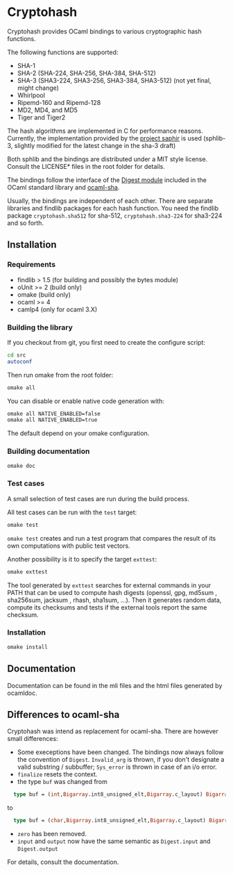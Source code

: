 # Cryptohash

Cryptohash provides OCaml bindings to various cryptographic hash functions.

The following functions are supported:

* SHA-1
* SHA-2 (SHA-224, SHA-256, SHA-384, SHA-512)
* SHA-3 (SHA3-224, SHA3-256, SHA3-384, SHA3-512) (not yet final, might change)
* Whirlpool
* Ripemd-160 and Ripemd-128
* MD2, MD4, and MD5
* Tiger and Tiger2

The hash algorithms are implemented in C for performance reasons.
Currently, the implementation provided by the [project
saphir](http://www.saphir2.com/sphlib/) is used (sphlib-3, slightly
modified for the latest change in the sha-3 draft)

Both sphlib and the bindings are distributed under a MIT style
license. Consult the LICENSE* files in the root folder for details.

The bindings follow the interface of the [Digest
module](http://caml.inria.fr/pub/docs/manual-ocaml/libref/Digest.html)
included in the OCaml standard library and
[ocaml-sha](https://github.com/vincenthz/ocaml-sha).

Usually, the bindings are independent of each other. There are
separate libraries and findlib packages for each hash function. You
need the findlib package `cryptohash.sha512` for sha-512,
`cryptohash.sha3-224` for sha3-224 and so forth.

## Installation

### Requirements

* findlib > 1.5 (for building and possibly the bytes module)
* oUnit >= 2 (build only)
* omake (build only)
* ocaml >= 4
* camlp4 (only for ocaml 3.X)

### Building the library

If you checkout from git, you first need to create the configure
script:

```bash
cd src
autoconf
```

Then run omake from the root folder:

```bash
omake all
```

You can disable or enable native code generation with:

```bash
omake all NATIVE_ENABLED=false
omake all NATIVE_ENABLED=true
```

The default depend on your omake configuration.

### Building documentation

```bash
omake doc
```

### Test cases

A small selection of test cases are run during the build process.

All test cases can be run with the `test` target:
```bash
omake test
```

`omake test` creates and run a test program that compares the result
of its own computations with public test vectors.

Another possibility is it to specify the target `exttest`:
```bash
omake exttest
```

The tool generated by `exttest` searches for external commands in your
PATH that can be used to compute hash digests (openssl, gpg, md5sum ,
sha256sum, jacksum , rhash, sha1sum, ...). Then it generates random
data, compute its checksums and tests if the external tools report the
same checksum.


### Installation

```bash
omake install
```

## Documentation

Documentation can be found in the mli files and the html files
generated by ocamldoc.

## Differences to ocaml-sha

Cryptohash was intend as replacement for ocaml-sha. There are however small differences:

* Some execeptions have been changed. The bindings now always follow the convention of `Digest`.
  `Invalid_arg` is thrown, if you don't designate a valid substring / subbuffer;
  `Sys_error` is thrown in case of an i/o error.
* `finalize` resets the context.
* the type `buf` was changed from
```ocaml
  type buf = (int,Bigarray.int8_unsigned_elt,Bigarray.c_layout) Bigarray.Array1.t
```
  to
```ocaml
  type buf = (char,Bigarray.int8_unsigned_elt,Bigarray.c_layout) Bigarray.Array1.t
```
* `zero` has been removed.
* `input` and `output` now have the same semantic as `Digest.input` and `Digest.output`

For details, consult the documentation.
